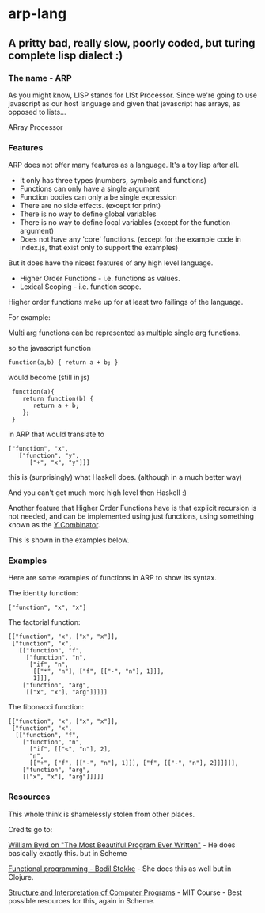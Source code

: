 # arp-lang

## A pritty bad, really slow, poorly coded, but turing complete lisp dialect :)


### The name - ARP

As you might know, LISP stands for LISt Processor. Since we're going to use javascript as our host language and given that javascript has arrays, as opposed to lists...

ARray Processor

### Features

ARP does not offer many features as a language. It's a toy lisp after all.

- It only has three types (numbers, symbols and functions)
- Functions can only have a single argument
- Function bodies can only a be single expression
- There are no side effects. (except for print)
- There is no way to define global variables
- There is no way to define local variables (except for the function argument)
- Does not have any 'core' functions. (except for the example code in index.js, that exist only to support the examples)

But it does have the nicest features of any high level language.

- Higher Order Functions - i.e. functions as values.
- Lexical Scoping - i.e. function scope.


Higher order functions make up for at least two failings of the language.

For example:

Multi arg functions can be represented as multiple single arg functions.

so the javascript function

```
function(a,b) { return a + b; }
```

would become (still in js) 

```
 function(a){ 
    return function(b) { 
       return a + b;
    }; 
 }
```

in ARP that would translate to 

```
["function", "x",
   ["function", "y",
      ["+", "x", "y"]]]
```

this is (surprisingly) what Haskell does. (although in a much better way)

And you can't get much more high level then Haskell :) 


Another feature that Higher Order Functions have is that explicit recursion is not needed, and can be implemented using just functions, using something known as the [Y Combinator](http://kestas.kuliukas.com/YCombinatorExplained/).


This is shown in the examples below.


### Examples 

Here are some examples of functions in ARP to show its syntax.

The identity function:

```
["function", "x", "x"]
```

The factorial function:

```
[["function", "x", ["x", "x"]],
 ["function", "x",
   [["function", "f",
     ["function", "n", 
      ["if", "n",
       [["*", "n"], ["f", [["-", "n"], 1]]],
       1]]],
    ["function", "arg",
     [["x", "x"], "arg"]]]]]
```

The fibonacci function:

```
[["function", "x", ["x", "x"]],
 ["function", "x",
  [["function", "f",
    ["function", "n",
      ["if", [["<", "n"], 2],
      "n",
      [["+", ["f", [["-", "n"], 1]]], ["f", [["-", "n"], 2]]]]]],
    ["function", "arg",
    [["x", "x"], "arg"]]]]]
```




### Resources

This whole think is shamelessly stolen from other places.

Credits go to:

[William Byrd on "The Most Beautiful Program Ever Written"](https://www.youtube.com/watch?v=OyfBQmvr2Hc) - He does basically exactly this. but in Scheme

[Functional programming - Bodil Stokke](https://www.youtube.com/watch?v=DHubfS8E--o) - She does this as well but in Clojure.


[Structure and Interpretation of Computer Programs](https://www.youtube.com/playlist?list=PL7BcsI5ueSNFPCEisbaoQ0kXIDX9rR5FF) - MIT Course - Best possible resources for this, again in Scheme.
